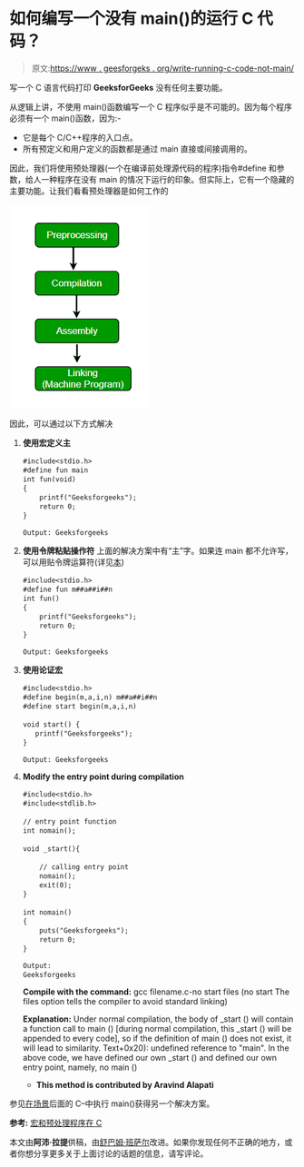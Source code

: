 # 如何编写一个没有 main()的运行 C 代码？

> 原文:[https://www . geesforgeks . org/write-running-c-code-not-main/](https://www.geeksforgeeks.org/write-running-c-code-without-main/)

写一个 C 语言代码打印 **GeeksforGeeks** 没有任何主要功能。

从逻辑上讲，不使用 main()函数编写一个 C 程序似乎是不可能的。因为每个程序必须有一个 main()函数，因为:-

*   它是每个 C/C++程序的入口点。
*   所有预定义和用户定义的函数都是通过 main 直接或间接调用的。

因此，我们将使用预处理器(一个在编译前处理源代码的程序)指令#define 和参数，给人一种程序在没有 main 的情况下运行的印象。但实际上，它有一个隐藏的主要功能。让我们看看预处理器是如何工作的

[![up](img/19fca9958679adadfafff59115a9c9f3.png)](https://media.geeksforgeeks.org/wp-content/uploads/main-1.png)

因此，可以通过以下方式解决

1.  **使用宏定义主**

    ```
    #include<stdio.h>
    #define fun main
    int fun(void)
    {
        printf("Geeksforgeeks");
        return 0;
    }
    ```

    ```
    Output: Geeksforgeeks
    ```

2.  **使用令牌粘贴操作符**
    上面的解决方案中有“主”字。如果连 main 都不允许写，可以用贴令牌运算符(详见[本](https://www.geeksforgeeks.org/interesting-facts-preprocessors-c/))

    ```
    #include<stdio.h>
    #define fun m##a##i##n
    int fun()
    {
        printf("Geeksforgeeks");
        return 0;
    }
    ```

    ```
    Output: Geeksforgeeks
    ```

3.  **使用论证宏**

    ```
    #include<stdio.h>
    #define begin(m,a,i,n) m##a##i##n
    #define start begin(m,a,i,n)

    void start() {
       printf("Geeksforgeeks");
    }
    ```

    ```
    Output: Geeksforgeeks
    ```

4.  **Modify the entry point during compilation**

    ```
    #include<stdio.h>
    #include<stdlib.h>

    // entry point function
    int nomain(); 

    void _start(){

        // calling entry point
        nomain(); 
        exit(0);
    }

    int nomain()
    {
        puts("Geeksforgeeks");
        return 0;
    }
    ```

    ```
    Output: 
    Geeksforgeeks
    ```

    **Compile with the command:**
    gcc filename.c-no start files
    (no start The files option tells the compiler to avoid standard linking)

    **Explanation:**
    Under normal compilation, the body of _start () will contain a function call to main () [during normal compilation, this _start () will be appended to every code], so if the definition of main () does not exist, it will lead to similarity. Text+0x20): undefined reference to "main".
    In the above code, we have defined our own _start () and defined our own entry point, namely, no main ()

    *   **This method is contributed by Aravind Alapati**

参见[在场景](https://www.geeksforgeeks.org/executing-main-in-c-behind-the-scene/)后面的 C–中执行 main()获得另一个解决方案。

**参考:**
[宏和预处理程序在 C](https://www.geeksforgeeks.org/interesting-facts-preprocessors-c/)

本文由**阿沛·拉提**供稿，由[舒巴姆·班萨尔](https://www.facebook.com/banalshubham)改进。如果你发现任何不正确的地方，或者你想分享更多关于上面讨论的话题的信息，请写评论。
